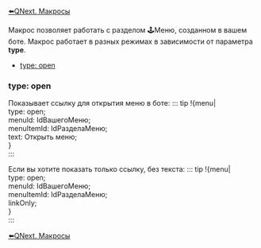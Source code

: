 
[⬅️QNext. Макросы](/docs-test/ph/QNext-Macroses-12-22)



Макрос позволяет работать с разделом 🕹Меню, созданном в вашем боте. Макрос работает в разных режимах в зависимости от параметра **type**.
* [type: open](#type:-open)


### type: open

Показывает ссылку для открытия меню в боте:
::: tip
!{menu| <br>  type: open;<br>  menuId: IdВашегоМеню;<br>  menuItemId: IdРазделаМеню;<br>  text: Открыть меню;<br>}<br>
:::

Если вы хотите показать только ссылку, без текста:
::: tip
!{menu| <br>  type: open;<br>  menuId: IdВашегоМеню;<br>  menuItemId: IdРазделаМеню;<br>  linkOnly;<br>}<br>
:::





[⬅️QNext. Макросы](/docs-test/ph/QNext-Macroses-12-22)

